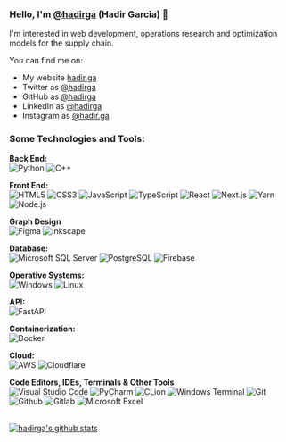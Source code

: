 ### Hello, I'm [@hadirga](https://twitter.com/hadirga) (Hadir Garcia) 👋

I'm interested in web development, operations research and optimization models for the supply chain.

You can find me on:

- My website [hadir.ga](https://hadir.ga/)
- Twitter as [@hadirga](https://twitter.com/hadirga)
- GitHub as [@hadirga](https://github.com/hadirga)
- LinkedIn as [@hadirga](https://linkedin.com/in/hadirga)
- Instagram as [@hadir.ga](https://instagram.com/hadirga)

### Some Technologies and Tools:

**Back End:**<br>
![Python](https://img.shields.io/badge/Python-%23ffffff.svg?logo=Python&logoColor=3776ab&style=flat)
![C++](https://img.shields.io/badge/C++-%23ffffff.svg?logo=cplusplus&logoColor=00599c&style=flat)

**Front End:**<br>
![HTML5](https://img.shields.io/badge/HTML-%23ffffff.svg?logo=HTML5&style=flat)
![CSS3](https://img.shields.io/badge/CSS-%23ffffff.svg?logo=CSS3&logoColor=1572b6&style=flat)
![JavaScript](https://img.shields.io/badge/JavaScript-%23ffffff.svg?logo=JavaScript&logoColor=f7df1e&style=flat)
![TypeScript](https://img.shields.io/badge/TypeScript-%23ffffff.svg?logo=TypeScript&logoColor=3178c6&style=flat)
![React](https://img.shields.io/badge/React-%23ffffff.svg?logo=React&logoColor=61daab&style=flat)
![Next.js](https://img.shields.io/badge/Next.js-%23ffffff.svg?logo=Next.js&logoColor=000&style=flat)
![Yarn](https://img.shields.io/badge/Yarn-%23ffffff.svg?logo=Yarn&logoColor=2c8ebb&style=flat)
![Node.js](https://img.shields.io/badge/Node.js-%23ffffff.svg?logo=Node.js&logoColor=393&style=flat)

**Graph Design**<br>
![Figma](https://img.shields.io/badge/Figma-%23ffffff.svg?logo=figma&logoColor=f24e1e&style=flat)
![Inkscape](https://img.shields.io/badge/Inkscape-%23ffffff.svg?logo=inkscape&logoColor=000&style=flat)

**Database:**<br>
![Microsoft SQL Server](https://img.shields.io/badge/Microsoft%20SQL%20Server-%23ffffff.svg?logo=microsoftsqlserver&logoColor=cc2927&style=flat)
![PostgreSQL](https://img.shields.io/badge/PostgreSQL-%23ffffff.svg?logo=PostgreSQL&logoColor=336791&style=flat)
![Firebase](https://img.shields.io/badge/Firebase-%23ffffff.svg?logo=Firebase&logoColor=ffca28&style=flat)

**Operative Systems:**<br>
![Windows](https://img.shields.io/badge/Windows-%23ffffff.svg?logo=Windows&logoColor=0078d6&style=flat)
![Linux](https://img.shields.io/badge/Linux-%23ffffff.svg?logo=Linux&logoColor=000&style=flat)

**API:**<br>
![FastAPI](https://img.shields.io/badge/FastAPI-%23ffffff.svg?logo=FastAPI&logoColor=009688&style=flat)

**Containerization:**<br>
![Docker](https://img.shields.io/badge/Docker-%23ffffff.svg?logo=Docker&logoColor=2496ed&style=flat)

**Cloud:**<br>
![AWS](https://img.shields.io/badge/AWS-%23ffffff.svg?logo=Amazon%20AWS&logoColor=232f3e&style=flat)
![Cloudflare](https://img.shields.io/badge/Cloudflare-%23ffffff.svg?logo=Cloudflare&logoColor=f38020&style=flat)

**Code Editors, IDEs, Terminals & Other Tools**<br>
![Visual Studio Code](https://img.shields.io/badge/Visual%20Studio%20Code-%23ffffff.svg?logo=visualstudiocode&logoColor=007ACC&style=flat)
![PyCharm](https://img.shields.io/badge/PyCharm-%23ffffff.svg?logo=pycharm&logoColor=000&style=flat)
![CLion](https://img.shields.io/badge/CLion-%23ffffff.svg?logo=CLion&logoColor=000&style=flat)
![Windows Terminal](https://img.shields.io/badge/Windows%20Terminal-%23ffffff.svg?logo=windowsterminal&logoColor=4D4D4D&style=flat)
![Git](https://img.shields.io/badge/Git-%23ffffff.svg?logo=git&logoColor=f05032&style=flat)
![Github](https://img.shields.io/badge/Github-%23ffffff.svg?logo=github&logoColor=181717&style=flat)
![Gitlab](https://img.shields.io/badge/Gitlab-%23ffffff.svg?logo=gitlab&logoColor=FCA121&style=flat)
![Microsoft Excel](https://img.shields.io/badge/Microsoft%20Excel-%23ffffff.svg?logo=microsoftexcel&logoColor=217346&style=flat)

<br>
<!---
  if you have forked this to use on your profile,
  Change the `github-readme-stats.anuraghazra1.vercel.app` to `github-readme-stats.vercel.app`
--->

<a href="https://github.com/hadirga">
  <img align="center" src="https://github-readme-stats.vercel.app/api?username=hadirga&show_icons=true&include_all_commits=true&theme=material-palenight" alt="hadirga's github stats" />
</a>
